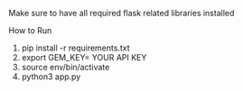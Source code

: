 Make sure to have all required flask related libraries installed

How to Run

1) pip install -r requirements.txt
2) export GEM_KEY= YOUR API KEY
3) source env/bin/activate
4) python3 app.py
